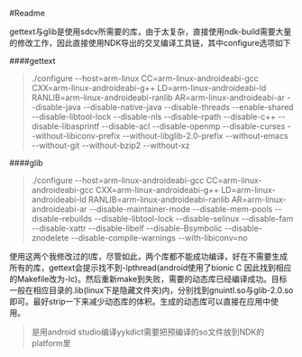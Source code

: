 #Readme

gettext与glib是使用sdcv所需要的库，由于太复杂，直接使用ndk-build需要大量的修改工作，因此直接使用NDK导出的交叉编译工具链，其中configure选项如下

####gettext

> ./configure --host=arm-linux   CC=arm-linux-androideabi-gcc CXX=arm-linux-androideabi-g++ LD=arm-linux-androideabi-ld RANLIB=arm-linux-androideabi-ranlib AR=arm-linux-androideabi-ar  --disable-java --disable-native-java --disable-threads  --enable-shared --disable-libtool-lock  --disable-nls --disable-rpath  --disable-c++ --disable-libasprintf --disable-acl --disable-openmp --disable-curses --without-libiconv-prefix --without-libglib-2.0-prefix --without-emacs --without-git --without-bzip2 --without-xz 

####glib

> ./configure --host=arm-linux-androideabi-gcc   CC=arm-linux-androideabi-gcc CXX=arm-linux-androideabi-g++ LD=arm-linux-androideabi-ld RANLIB=arm-linux-androideabi-ranlib AR=arm-linux-androideabi-ar    --disable-maintainer-mode --disable-mem-pools --disable-rebuilds --disable-libtool-lock --disable-selinux --disable-fam --disable-xattr --disable-libelf --disable-Bsymbolic --disable-znodelete --disable-compile-warnings --with-libiconv=no 

使用这两个我修改过的l库，尽管如此，两个库都不能成功编译，好在不需要生成所有的库，gettext会提示找不到-lpthread(android使用了bionic C 因此找到相应的Makefile改为-lc)。然后重新make到失败，需要的动态库已经编译成功。目标一般在相应目录的.lib(linux下是隐藏文件夹)内，分别找到gnuintl.so与glib-2.0.so即可。最好strip一下来减少动态库的体积。生成的动态库可以直接在应用中使用。

> 是用android studio编译yykdict需要把预编译的so文件放到NDK的platform里


